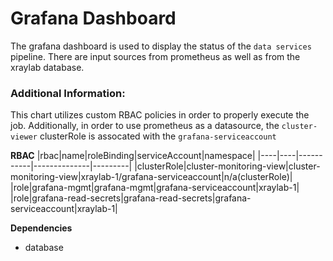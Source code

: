 # Grafana Dashboard

The grafana dashboard is used to display the status of the `data services` pipeline. There are input sources from prometheus
as well as from the xraylab database.

### Additional Information:

This chart utilizes custom RBAC policies in order to properly execute the job. Additionally, in order to use prometheus as a datasource, the `cluster-viewer` clusterRole is assocated with the `grafana-serviceaccount`

**RBAC**
|rbac|name|roleBinding|serviceAccount|namespace|
|----|----|-----------|--------------|---------|
|clusterRole|cluster-monitoring-view|cluster-monitoring-view|xraylab-1/grafana-serviceaccount|n/a(clusterRole)|
|role|grafana-mgmt|grafana-mgmt|grafana-serviceaccount|xraylab-1|
|role|grafana-read-secrets|grafana-read-secrets|grafana-serviceaccount|xraylab-1|

**Dependencies**
- database


